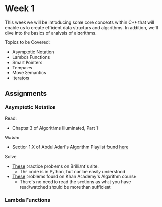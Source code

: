 # Week 1

This week we will be introducing some core concepts within C++ that will enable us to create efficient data structurs and
algorithms. In addition, we'll dive into the basics of analysis of algorithms. 

Topics to be Covered:
* Asymptotic Notation
* Lambda Functions
* Smart Pointers
* Tempates
* Move Semantics
* Iterators

## Assignments
### Asymptotic Notation
Read:
* Chapter 3 of Algorithms Illuminated, Part 1

Watch: 
* Section 1.X of Abdul Adari's Algorithm Playlist found <a href="https://www.youtube.com/watch?v=0IAPZzGSbME&list=PLDN4rrl48XKpZkf03iYFl-O29szjTrs_O&index=1"> here </a>

Solve
* <a href="https://brilliant.org/practice/big-o-notation/">These</a> practice problems on Brilliant's site.
    * The code is in Python, but can be easily understood
* <a href="https://www.khanacademy.org/computing/computer-science/algorithms/asymptotic-notation/a/asymptotic-notation">These</a> problems found on Khan Academy's Algorithm course
    * There's no need to read the sections as what you have read/watched should be more than sufficient

### Lambda Functions